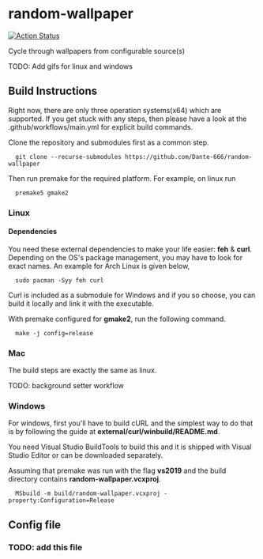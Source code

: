 # random-wallpaper

[![Action Status](https://github.com/Dante-666/random-wallpaper/workflows/build/badge.svg)](https://github.com/Dante-666/random-wallpaper/actions)


Cycle through wallpapers from configurable source(s)

TODO: Add gifs for linux and windows

## Build Instructions

Right now, there are only three operation systems(x64) which are supported. If you get stuck with any steps, then please have a look at the .github/workflows/main.yml for explicit build commands.

Clone the repository and submodules first as a common step.

      git clone --recurse-submodules https://github.com/Dante-666/random-wallpaper

Then run premake for the required platform. For example, on linux run

      premake5 gmake2

### Linux

#### Dependencies

You need these external dependencies to make your life easier: **feh** & **curl**. Depending on the OS's package management, you may have to look for exact names. An example for Arch Linux is given below,

      sudo pacman -Syy feh curl

Curl is included as a submodule for Windows and if you so choose, you can build it locally and link it with the executable.

With premake configured for **gmake2**, run the following command.

      make -j config=release

### Mac

The build steps are exactly the same as linux.

TODO: background setter workflow 

### Windows

For windows, first you'll have to build cURL and the simplest way to do that is by following the guide at **external/curl/winbuild/README.md**.

You need Visual Studio BuildTools to build this and it is shipped with Visual Studio Editor or can be downloaded separately.

Assuming that premake was run with the flag **vs2019** and the build directory contains **random-wallpaper.vcxproj**.

      MSbuild -m build/random-wallpaper.vcxproj -property:Configuration=Release

## Config file
### TODO: add this file